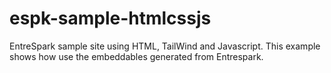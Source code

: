 # espk-sample-htmlcssjs
EntreSpark sample site using HTML, TailWind and Javascript.  This example shows how use the embeddables generated from Entrespark.
